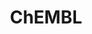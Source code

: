 ---
layout: default
bigquery: https://console.cloud.google.com/bigquery?p=patents-public-data&d=ebi_chembl&page=dataset
citation: '"The ChEMBL database in 2017." Anna Gaulton, Anne Hersey, Michał Nowotka,
  A Patrícia Bento, Jon Chambers, David Mendez, Prudence Mutowo, Francis Atkinson,
  Louisa J Bellis, Elena Cibrián-Uhalte, Mark Davies, Nathan Dedman, Anneli Karlsson,
  María Paula Magariños, John P Overington, George Papadatos, Ines Smit, Andrew R
  Leach Nucleic acids Research (2017) 45 (Database Issue), D945-D954'
contributors: European Bioinformatics Institute
cost: None
description: ChEMBL Data is a manually curated database of small molecules used in
  drug discovery, including information about existing patented drugs.
documentation: 'schema: https://www.ebi.ac.uk/chembl/db_schema


  '
last_edit: Mon, 04 Apr 2022 19:07:30 GMT
location: https://console.cloud.google.com/marketplace/product/google_patents_public_datasets/chembl
maintained_by: EMBL-EBI, an outstation of European Molecular Biology Laboratory
related_publications: '

  ChEMBL: towards direct deposition of bioassay data.


  Mendez D, Gaulton A, Bento AP, Chambers J, De Veij M, Félix E, Magariños MP, Mosquera
  JF, Mutowo P, Nowotka M, Gordillo-Marañón M, Hunter F, Junco L, Mugumbate G, Rodriguez-Lopez
  M, Atkinson F, Bosc N, Radoux CJ, Segura-Cabrera A, Hersey A, Leach AR.


  — Nucleic Acids Res. 2019; 47(D1):D930-D940. doi: 10.1093/nar/gky1075

  '
schema_fields: '[''mutation'', ''standard_text_value'', ''relationship_type'', ''availability_type'',
  ''psa'', ''ref_type'', ''polymer_flag'', ''targcomp_id'', ''sitecomp_id'', ''assay_desc'',
  ''warning_description'', ''subgroup'', ''value'', ''level5'', ''mw_freebase'', ''patent_no'',
  ''who_extra'', ''potential_duplicate'', ''qudt_units'', ''drug_substance_flag'',
  ''curation_comment'', ''action_type'', ''units'', ''ddd_admr'', ''title'', ''relationship_desc'',
  ''standard_inchi'', ''alogp'', ''authors'', ''substrate_record_id'', ''l2'', ''level4'',
  ''parent_molregno'', ''mol_frac_id'', ''active_ingredient'', ''doc_type'', ''alert_set_id'',
  ''standard_relation'', ''activity_count'', ''formulation_id'', ''warnref_id'', ''strength'',
  ''assay_class_id'', ''mc_target_accession'', ''pref_name'', ''drug_product_flag'',
  ''previous_company'', ''acd_logd'', ''full_molformula'', ''aspect'', ''active_molregno'',
  ''mesh_id'', ''activity_comment'', ''efo_term'', ''approval_date'', ''target_mapping'',
  ''version'', ''job_id'', ''met_comment'', ''published_type'', ''go_id'', ''start_position'',
  ''mec_id'', ''withdrawn_class'', ''homologue'', ''who_name'', ''company'', ''num_lipinski_ro5_violations'',
  ''ref_id'', ''record_id'', ''cx_most_bpka'', ''heavy_atoms'', ''species_group_flag'',
  ''withdrawn_reason'', ''met_id'', ''l5'', ''cell_name'', ''level2'', ''parent_type'',
  ''description'', ''domain_id'', ''metref_id'', ''annotation'', ''metabolite_record_id'',
  ''caloha_id'', ''src_id'', ''confidence_score'', ''site_residues'', ''prediction_method'',
  ''synonyms'', ''cellosaurus_id'', ''normal_range_min'', ''usan_stem'', ''predbind_id'',
  ''indication_class'', ''mw_monoisotopic'', ''compd_id'', ''bao_endpoint'', ''hbd_lipinski'',
  ''standard_upper_value'', ''rtb'', ''uo_units'', ''set_name'', ''source'', ''mc_organism'',
  ''activity_id'', ''level3_description'', ''warning_type'', ''parameter_value'',
  ''compsyn_id'', ''met_conversion'', ''hbd'', ''max_phase_for_ind'', ''syn_type'',
  ''mc_target_name'', ''warning_id'', ''usan_year'', ''abstract'', ''structure_type'',
  ''l3'', ''priority'', ''usan_substem'', ''mol_hrac_id'', ''cx_logp'', ''patent_use_code'',
  ''sei'', ''warning_country'', ''product_id'', ''updated_by'', ''level1'', ''l7'',
  ''hrac_code'', ''hrac_class_id'', ''qed_weighted'', ''downgraded'', ''ad_type'',
  ''level4_description'', ''data_validity_comment'', ''short_name'', ''uberon_id'',
  ''route'', ''major_class'', ''pchembl_value'', ''published_value'', ''end_position'',
  ''accession'', ''molecular_mechanism'', ''oral'', ''cx_logd'', ''mechanism_comment'',
  ''target_desc'', ''bto_id'', ''applicant_full_name'', ''text_value'', ''ddd_value'',
  ''direct_interaction'', ''patent_id'', ''class_type'', ''protclasssyn_id'', ''frac_class_id'',
  ''alert_id'', ''molsyn_id'', ''oc_id'', ''target_type'', ''smarts'', ''mesh_heading'',
  ''last_page'', ''aidx'', ''molregno'', ''protein_class_synonym'', ''domain_description'',
  ''entity_id'', ''innovator_company'', ''ass_cls_map_id'', ''comp_go_id'', ''pubmed_id'',
  ''tissue_id'', ''nda_type'', ''hba'', ''mechanism_of_action'', ''co_stem_id'', ''biocomp_id'',
  ''mc_tax_id'', ''acd_most_bpka'', ''level2_description'', ''irac_class_id'', ''natural_product'',
  ''src_description'', ''cpd_str_alert_id'', ''domain_name'', ''mecref_id'', ''organism'',
  ''upper_value'', ''label'', ''compound_name'', ''compound_key'', ''protein_class_id'',
  ''selectivity_comment'', ''max_phase'', ''site_name'', ''country'', ''aromatic_rings'',
  ''tax_id'', ''withdrawn_flag'', ''le'', ''chebi_par_id'', ''cell_source_tax_id'',
  ''disease_efficacy'', ''ref_url'', ''stem_class'', ''actsm_id'', ''withdrawn_year'',
  ''num_ro5_violations'', ''doi'', ''cell_source_tissue'', ''assay_cell_type'', ''comments'',
  ''chirality'', ''stem'', ''bao_format'', ''ddd_comment'', ''src_compound_id'', ''l1'',
  ''confidence'', ''first_page'', ''enzyme_name'', ''submission_date'', ''rgid'',
  ''indref_id'', ''ap_id'', ''path'', ''first_in_class'', ''assay_category'', ''pathway_key'',
  ''doc_id'', ''assay_subcellular_fraction'', ''cidx'', ''db_version'', ''therapeutic_flag'',
  ''cl_lincs_id'', ''src_short_name'', ''mol_irac_id'', ''published_units'', ''type'',
  ''prod_pat_id'', ''dosed_ingredient'', ''isoform'', ''entity_type'', ''cell_source_organism'',
  ''journal'', ''relation'', ''cell_description'', ''canonical_smiles'', ''l4'', ''sequence_md5sum'',
  ''tbl'', ''ingredient'', ''acd_logp'', ''usan_stem_definition'', ''component_id'',
  ''mol_atc_id'', ''drug_record_id'', ''parent_go_id'', ''tid'', ''mc_target_type'',
  ''src_assay_id'', ''as_id'', ''trade_name'', ''assay_param_id'', ''creation_date'',
  ''parenteral'', ''ridx'', ''cell_id'', ''usan_stem_id'', ''acd_most_apka'', ''num_alerts'',
  ''name'', ''component_type'', ''level3'', ''domain_type'', ''toid'', ''bao_id'',
  ''std_act_id'', ''res_stem_id'', ''definition'', ''standard_type'', ''result_flag'',
  ''clo_id'', ''delist_flag'', ''hba_lipinski'', ''variant_id'', ''last_active'',
  ''topical'', ''molecular_species'', ''normal_range_max'', ''cell_ontology_id'',
  ''molfile'', ''parent_id'', ''volume'', ''standard_units'', ''class_level'', ''orig_description'',
  ''assay_organism'', ''log_id'', ''efo_id'', ''smid'', ''assay_source'', ''sequence'',
  ''assay_tissue'', ''chembl_id'', ''ddd_units'', ''protein_class_desc'', ''published_relation'',
  ''year'', ''frac_code'', ''status'', ''research_stem'', ''inorganic_flag'', ''enzyme_tid'',
  ''site_id'', ''ddd_id'', ''patent_expire_date'', ''issue'', ''bei'', ''l8'', ''irac_code'',
  ''assay_id'', ''component_synonym'', ''binding_site_comment'', ''assay_test_type'',
  ''comp_class_id'', ''tid_fixed'', ''assay_strain'', ''related_tid'', ''lle'', ''assay_tax_id'',
  ''source_domain_id'', ''warning_year'', ''prodrug'', ''drugind_id'', ''atc_code'',
  ''standard_value'', ''first_approval'', ''pathway_id'', ''cx_most_apka'', ''withdrawn_country'',
  ''standard_flag'', ''warning_class'', ''full_mwt'', ''dosage_form'', ''helm_notation'',
  ''molecule_type'', ''l6'', ''relationship'', ''parameter_type'', ''black_box_warning'',
  ''ro3_pass'', ''standard_inchi_key'', ''assay_type'', ''alert_name'', ''updated_on'',
  ''db_source'', ''idx'', ''level1_description'', ''targrel_id'', ''curated_by'',
  ''stat'', ''publication_number'']'
shortname: chembl
tags:
- biotechnology
- health
- chemical
- bioinformatics
- medical
terms_of_use: CC BY-SA 3.0
title: ChEMBL
uuid: e232a192-965c-4ec9-904c-155b6dfe56c5
---